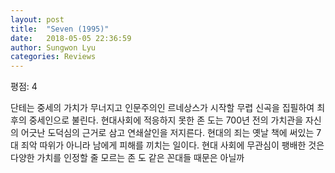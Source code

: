 ```yaml
---
layout: post
title:  "Seven (1995)"
date:   2018-05-05 22:36:59
author: Sungwon Lyu
categories: Reviews
---
```


평점: 4

단테는 중세의 가치가 무너지고 인문주의인 르네상스가 시작할 무렵 신곡을 집필하여 최후의 중세인으로 불린다. 현대사회에 적응하지 못한 존 도는 700년 전의 가치관을 자신의 어긋난 도덕심의 근거로 삼고 연쇄살인을 저지른다. 현대의 죄는 옛날 책에 써있는 7대 죄악 따위가 아니라 남에게 피해를 끼치는 일이다. 현대 사회에 무관심이 팽배한 것은 다양한 가치를 인정할 줄 모르는 존 도 같은 꼰대들 때문은 아닐까